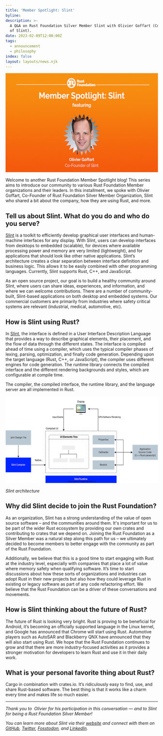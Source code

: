```yaml
---
title: 'Member Spotlight: Slint'
byline:
description: >-
  A Q&A on Rust Foundation Silver Member Slint with Olivier Goffart (Co-Founder
  of Slint).
date: 2023-02-09T12:00:00Z
tags:
  - announcement
  - philosophy
index: false
layout: layouts/news.njk
---
```

<img src="/img/news/2023-02-09-slint-spotlight/slint-spotlight.png" width="580" height="326" alt="Heading reads" title="Heading: Silver Member Spotlight featuring Slint. A headshot of Slint Co-Founder Olivier Goffart is underneath the heading in a zig-zag, circular frame." />

Welcome to another Rust Foundation Member Spotlight blog! This series aims to introduce our community to various Rust Foundation Member organizations and their leaders. In this installment, we spoke with Olivier Goffart, Co-Founder of Rust Foundation Silver Member Organization, Slint who shared a bit about the company, how they are using Rust, and more.&nbsp;

## Tell us about Slint. What do you do and who do you serve?

[<u>Slint</u>](https://slint-ui.com/) is a toolkit to efficiently develop graphical user interfaces and human-machine interfaces for any display. With Slint, users can develop interfaces from desktops to embedded (scalable), for devices where available processing power and memory are very limited (lightweight), and for applications that should look like other native applications. Slint’s architecture creates a clear separation between interface definition and business logic. This allows it to be easily combined with other programming languages. Currently, Slint supports Rust, C++, and JavaScript.

As an open source project, our goal is to build a healthy community around Slint, where users can share ideas, experiences, and information, and where we can welcome contributions. There are a number of community-built, Slint-based applications on both desktop and embedded systems. Our commercial customers are primarily from industries where safety critical systems are relevant (industrial, medical, automotive, etc).

## How is Slint using Rust?

In [<u>Slint</u>](https://github.com/slint-ui/slint/), the interface is defined in a User Interface Description Language that provides a way to describe graphical elements, their placement, and the flow of data through the different states. The interface is compiled ahead of time using a compiler, which uses the typical compiler phases of lexing, parsing, optimization, and finally code generation. Depending upon the target language (Rust, C++, or JavaScript), the compiler uses different engines for code generation. The runtime library connects the compiled interface and the different rendering backgrounds and styles, which are configurable at compile time.&nbsp;

The compiler, the compiled interface, the runtime library, and the language server are all implemented in Rust.

<img src="/img/news/2023-02-09-slint-spotlight/architecture.drawio.png" width="580" height="286" alt="Slint architecture" />

*Slint architecture*

## Why did Slint decide to join the Rust Foundation?

As an organization, Slint has a strong understanding of the value of open source software – and the communities around them. It's important for us to be part of the wider Rust ecosystem by providing our own crates and contributing to crates that we depend on. Joining the Rust Foundation as a Silver Member was a natural step along this path for us – we ultimately decided to become members to better engage with the community as part of the Rust Foundation.

Additionally, we believe that this is a good time to start engaging with Rust at the industry level, especially with companies that place a lot of value where memory safety when qualifying software. It’s time to start discussions about how these sorts of organizations and industries can adopt Rust in their new projects but also how they could leverage Rust in existing or legacy software as part of any code refactoring effort. We believe that the Rust Foundation can be a driver of these conversations and movements.&nbsp;

## How is Slint thinking about the future of Rust?

The future of Rust is looking very bright. Rust is proving to be beneficial for Android, it’s becoming an officially supported language in the Linux kernel, and Google has announced that Chrome will start using Rust. Automotive players such as AutoSAR and Blackberry QNX have announced that they will also start using Rust. We hope that the Rust Foundation continues to grow and that there are more industry-focused activities as it provides a stronger motivation for developers to learn Rust and use it in their daily work.

## What is your personal favorite thing about Rust?

Cargo in combination with crates.io. It’s ridiculously easy to find, use, and share Rust-based software. The best thing is that it works like a charm every time and makes life so much easier.

---

*Thank you to&nbsp; Olivier for his participation in this conversation — and to Slint for being a Rust Foundation Silver Member!*

*You can learn more about Slint via their <a target="_blank" rel="noopener" href="https://slint-ui.com/">website</a>&nbsp;and connect with them on <a target="_blank" rel="noopener" href="https://github.com/slint-ui/slint">GitHub</a>, <a target="_blank" rel="noopener" href="https://twitter.com/slint_ui">Twitter</a>, <a target="_blank" rel="noopener" href="https://fosstodon.org/@slint">Fosstodon</a>, and <a target="_blank" rel="noopener" href="https://www.linkedin.com/company/slint-ui/">LinkedIn</a>.*